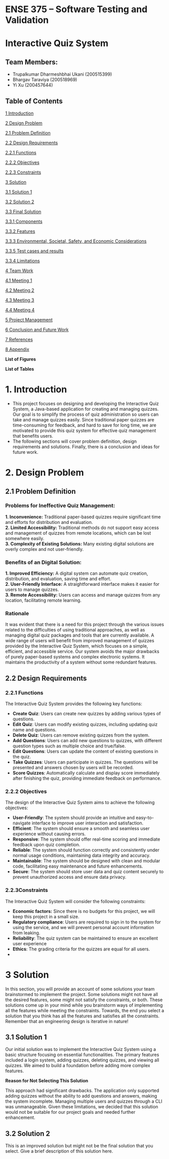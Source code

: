 # ENSE 375 – Software Testing and Validation

# Interactive Quiz System

## Team Members:
- Trupalkumar Dharmeshbhai Ukani (200515399)
- Bhargav Taraviya (200518969)
- Yi Xu (200457644)

## Table of Contents

[1 Introduction](#_Toc43885122)

[2 Design Problem](#_Toc43885123)

[2.1 Problem Definition](#_Toc43885124)

[2.2 Design Requirements](#_Toc43885125)

[2.2.1 Functions](#_Toc43885126)

[2.2.2 Objectives](#_Toc43885127)

[2.2.3 Constraints](#_Toc43885128)

[3 Solution](#_Toc43885129)

[3.1 Solution 1](#_Toc43885130)

[3.2 Solution 2](#_Toc43885131)

[3.3 Final Solution](#_Toc43885132)

[3.3.1 Components](#_Toc43885133)

[3.3.2 Features](#_Toc43885134)

[3.3.3 Environmental, Societal, Safety, and Economic Considerations](#_Toc43885135)

[3.3.5 Test cases and results](#_Toc43885136)

[3.3.4 Limitations](#_Toc43885136)

[4 Team Work](#_Toc43885137)

[4.1 Meeting 1](#_Toc43885138)

[4.2 Meeting 2](#_Toc43885139)

[4.3 Meeting 3](#_Toc43885140)

[4.4 Meeting 4](#_Toc43885141)

[5 Project Management](#_Toc43885142)

[6 Conclusion and Future Work ](#_Toc43885143)

[7 References](#_Toc43885144)

[8 Appendix](#_Toc43885145)

**List of Figures**

**List of Tables**

# <a name="_toc43885122"></a>**1. Introduction**
- This project focuses on designing and developing the Interactive Quiz System, a Java-based application for creating and managing quizzes. Our goal is to simplify the process of quiz administration so users can take and manage quizzes easily. Since traditional paper quizzes are time-consuming for feedback, and hard to save for long time, we are motivated to provide this quiz system for effective quiz management that benefits users. 
- The following sections will cover problem definition, design requirements and solutions. Finally, there is a conclusion and ideas for future work.

# <a name="_toc43885123"></a>**2. Design Problem**
## <a name="_toc43885124"></a>2.1 Problem Definition
### **Problems for Ineffective Quiz Management:**

**1. Inconvenience:** Traditional paper-based quizzes require significant time and efforts for distribution and evaluation. \
**2. Limited Accessibility:** Traditional methods do not support easy access and management of quizzes from remote locations, which can be lost somewhere easily. \
**3. Complexity of Existing Solutions:** Many existing digital solutions are overly complex and not user-friendly. 

### **Benefits of an Digital Solution:** 

**1. Improved Efficiency:** A digital system can automate quiz creation, distribution, and evaluation, saving time and effort. \
**2. User-Friendly Interface:** A straightforward interface makes it easier for users to manage quizzes. \
**3. Remote Accessibility:** Users can access and manage quizzes from any location, facilitating remote learning. 

### **Rationale** 

It was evident that there is a need for this project through the various issues related to the difficulties of using traditional approaches, as well as managing digital quiz packages and tools that are currently available. A wide range of users will benefit from improved management of quizzes provided by the Interactive Quiz System, which focuses on a simple, efficient, and accessible service. Our system avoids the major drawbacks of purely paper-based systems and complex electronic systems. It maintains the productivity of a system without some redundant features.

## <a name="_toc43885125"></a>2.2 Design Requirements
### <a name="_toc43885126"></a>2.2.1 Functions
The Interactive Quiz System provides the following key functions: 

- **Create Quiz**: Users can create new quizzes by adding various types of questions. 
- **Edit Quiz**: Users can modify existing quizzes, including updating quiz name and questions. 
- **Delete Quiz**: Users can remove existing quizzes from the system. 
- **Add Questions**: Users can add new questions to quizzes, with different question types such as multiple choice and true/false. 
- **Edit Questions**: Users can update the content of existing questions in the quiz. 
- **Take Quizzes**: Users can participate in quizzes. The questions will be presented and answers chosen by users will be recorded. 
- **Score Quizzes**: Automatically calculate and display score immediately after finishing the quiz, providing immediate feedback on performance.
### <a name="_toc43885127"></a>2.2.2 Objectives
The design of the Interactive Quiz System aims to achieve the following objectives: 

- **User-Friendly**: The system should provide an intuitive and easy-to-navigate interface to improve user interaction and satisfaction. 
- **Efficient**: The system should ensure a smooth and seamless user experience without causing errors. 
- **Responsive**: The system should offer real-time scoring and immediate feedback upon quiz completion. 
- **Reliable**: The system should function correctly and consistently under normal usage conditions, maintaining data integrity and accuracy. 
- **Maintainable**: The system should be designed with clean and modular code, facilitating easy maintenance and future enhancements. 
- **Secure**: The system should store user data and quiz content securely to prevent unauthorized access and ensure data privacy. 
### <a name="_toc43885128"></a>2.2.3Constraints
The Interactive Quiz System will consider the following constraints: 

- **Economic factors:**  Since there is no budgets for this project, we will keep this project in a small size.
- **Regulatory compliance**: Users are required to sign in to the system for using the service, and we will prevent personal account information from leaking.
- **Reliability**: The quiz system can be maintained to ensure an excellent user experience
- **Ethics**: The grading criteria for the quizzes are equal for all users.
- 
# <a name="_toc43885129"></a>**3 Solution**
In this section, you will provide an account of some solutions your team brainstormed to implement the project. Some solutions might not have all the desired features, some might not satisfy the constraints, or both. These solutions come up in your mind while you brainstorm ways of implementing all the features while meeting the constraints. Towards, the end you select a solution that you think has all the features and satisfies all the constraints. Remember that an engineering design is iterative in nature! 
## <a name="_toc43885130"></a>3.1  Solution 1

Our initial solution was to implement the Interactive Quiz System using a basic structure focusing on essential functionalities. The primary features included a login system, adding quizzes, deleting quizzes, and viewing all quizzes. We aimed to build a foundation before adding more complex features. 

**Reason for Not Selecting This Solution** 

This approach had significant drawbacks. The application only supported adding quizzes without the ability to add questions and answers, making the system incomplete. Managing multiple users and quizzes through a CLI was unmanageable. Given these limitations, we decided that this solution would not be suitable for our project goals and needed further enhancement.

## <a name="_toc43885131"></a>3.2  Solution 2
This is an improved solution but might not be the final solution that you select. Give a brief description of this solution here.
